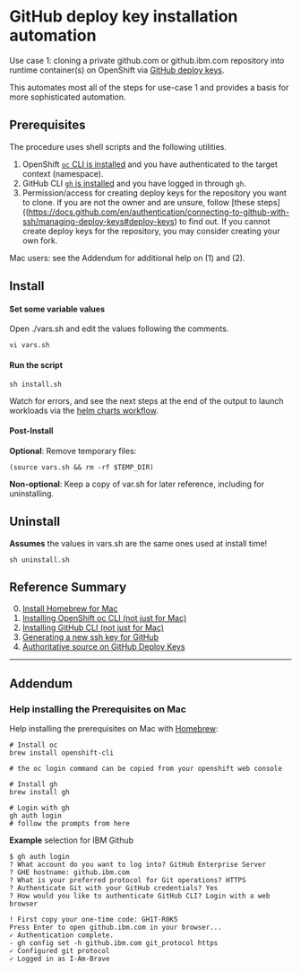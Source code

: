 # GitHub deploy key installation automation

Use case 1: cloning a private github.com or github.ibm.com repository into runtime container(s) on OpenShift via [GitHub deploy keys](https://docs.github.com/en/authentication/connecting-to-github-with-ssh/managing-deploy-keys#deploy-keys).

This automates most all of the steps for use-case 1 and provides a basis for more sophisticated automation.

## Prerequisites

The procedure uses shell scripts and the following utilities.

1. OpenShift [`oc` CLI is installed](https://docs.openshift.com/container-platform/4.11/cli_reference/openshift_cli/getting-started-cli.html#installing-openshift-cli) and you have authenticated to the target context (namespace).
2. GitHub CLI [`gh` is installed](https://github.com/cli/cli#installation) and you have logged in through `gh`.
3. Permission/access for creating deploy keys for the repository you want to clone. If you are not the owner and are unsure, follow [these steps]((https://docs.github.com/en/authentication/connecting-to-github-with-ssh/managing-deploy-keys#deploy-keys) to find out. If you cannot create deploy keys for the repository, you may consider creating your own fork.

Mac users: see the Addendum for additional help on (1) and (2).

## Install

#### Set some variable values
Open ./vars.sh and edit the values following the comments.
```
vi vars.sh
```

#### Run the script
```
sh install.sh
```

Watch for errors, and see the next steps at the end of the output to launch workloads via the [helm charts workflow](../enqueue-job/README.md).

#### Post-Install
**Optional**:
Remove temporary files:
```
(source vars.sh && rm -rf $TEMP_DIR)
```

**Non-optional**: Keep a copy of var.sh for later reference, including for uninstalling.

## Uninstall
**Assumes** the values in vars.sh are the same ones used at install time!
```
sh uninstall.sh
```

## Reference Summary
0. [Install Homebrew for Mac](https://docs.brew.sh/Installation)
1. [Installing OpenShift oc CLI (not just for Mac)](https://docs.openshift.com/container-platform/4.11/cli_reference/openshift_cli/getting-started-cli.html#installing-openshift-cli)
2. [Installing GitHub CLI (not just for Mac)](https://github.com/cli/cli#installation)
3. [Generating a new ssh key for GitHub](https://docs.github.com/en/authentication/connecting-to-github-with-ssh/generating-a-new-ssh-key-and-adding-it-to-the-ssh-agent#generating-a-new-ssh-key)
4. [Authoritative source on GitHub Deploy Keys](https://docs.github.com/en/authentication/connecting-to-github-with-ssh/managing-deploy-keys#deploy-keys)

----

## Addendum
###  Help installing the Prerequisites on Mac
Help installing the prerequisites on Mac with [Homebrew](https://docs.brew.sh/Installation):
```
# Install oc
brew install openshift-cli

# the oc login command can be copied from your openshift web console

# Install gh
brew install gh

# Login with gh
gh auth login
# follow the prompts from here
```

**Example** selection for IBM Github
```
$ gh auth login
? What account do you want to log into? GitHub Enterprise Server
? GHE hostname: github.ibm.com
? What is your preferred protocol for Git operations? HTTPS
? Authenticate Git with your GitHub credentials? Yes
? How would you like to authenticate GitHub CLI? Login with a web browser

! First copy your one-time code: GH1T-R0K5
Press Enter to open github.ibm.com in your browser...
✓ Authentication complete.
- gh config set -h github.ibm.com git_protocol https
✓ Configured git protocol
✓ Logged in as I-Am-Brave
```
